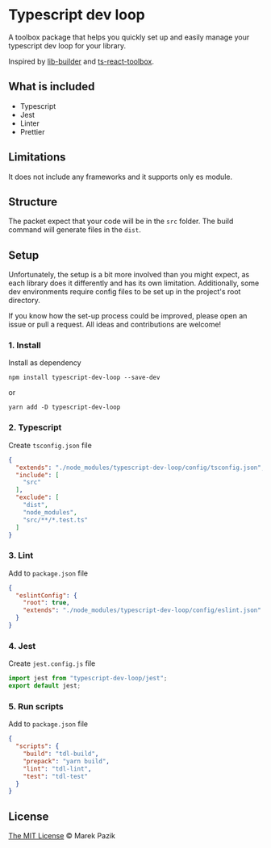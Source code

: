 # Typescript dev loop
A toolbox package that helps you quickly set up and easily manage your typescript dev loop for your library.

Inspired by [lib-builder](https://github.com/TheUiTeam/lib-builder) and [ts-react-toolbox](https://github.com/zzarcon/ts-react-toolbox).


## What is included
- Typescript
- Jest
- Linter
- Prettier

## Limitations
It does not include any frameworks and it supports only es module.

## Structure
The packet expect that your code will be in the `src` folder.
The build command will generate files in the `dist`.

## Setup
Unfortunately, the setup is a bit more involved than you might expect, as each library does it differently and has its own limitation. Additionally, some dev environments require config files to be set up in the project's root directory.

If you know how the set-up process could be improved, please open an issue or pull a request. All ideas and contributions are welcome!

### 1. Install
Install as dependency

`npm install typescript-dev-loop --save-dev`

or 

`yarn add -D typescript-dev-loop`

### 2. Typescript
Create `tsconfig.json` file

```json
{
  "extends": "./node_modules/typescript-dev-loop/config/tsconfig.json",
  "include": [
    "src"
  ],
  "exclude": [
    "dist",
    "node_modules",
    "src/**/*.test.ts"
  ]
}
```

### 3. Lint
Add to `package.json` file

```json
{
  "eslintConfig": {
    "root": true,
    "extends": "./node_modules/typescript-dev-loop/config/eslint.json"
  }
}
```

### 4. Jest
Create `jest.config.js` file

```js
import jest from "typescript-dev-loop/jest";
export default jest;

```

### 5. Run scripts
Add to `package.json` file

```json
{
  "scripts": {
    "build": "tdl-build",
    "prepack": "yarn build",
    "lint": "tdl-lint",
    "test": "tdl-test"
  }
}
```

## License
[The MIT License](./LICENSE) © Marek Pazik
